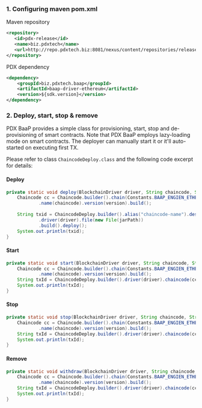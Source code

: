 ### 1. Configuring maven pom.xml

Maven repository

```xml
<repository>
   <id>pdx-release</id>
   <name>biz.pdxtech</name>
   <url>http://repo.pdxtech.biz:8081/nexus/content/repositories/releases</url>
</repository>
```

PDX dependency

```xml
<dependency>
    <groupId>biz.pdxtech.baap</groupId>
    <artifactId>baap-driver-ethereum</artifactId>
    <version>${sdk.version}</version>
</dependency>
```

### 2. Deploy, start, stop & remove

PDX BaaP provides a simple class for provisioning, start, stop and de-provisioning of smart contracts. Note that PDX BaaP employs lazy-loading mode on smart contracts. The deployer can manually start it or it'll auto-started on executing first TX. 

Please refer to class `ChaincodeDeploy.class` and the following code excerpt for details:

#### Deploy

```java
private static void deploy(BlockchainDriver driver, String chaincode, String version, String jarPath) throws Exception {
    Chaincode cc = Chaincode.builder().chain(Constants.BAAP_ENGIEN_ETHEREUM_CHAIN_DEFAULT)
            .name(chaincode).version(version).build();
    
    String txid = ChaincodeDeploy.builder().alias("chaincode-name").desc("chaincode-desc").chaincode(cc)
            .driver(driver).file(new File(jarPath))
            .build().deploy();
    System.out.println(txid);
}
```



#### Start

```java
private static void start(BlockchainDriver driver, String chaincode, String version) throws Exception {
    Chaincode cc = Chaincode.builder().chain(Constants.BAAP_ENGIEN_ETHEREUM_CHAIN_DEFAULT)
            .name(chaincode).version(version).build();
    String txId = ChaincodeDeploy.builder().driver(driver).chaincode(cc).build().start();
    System.out.println(txId);
}
```



#### Stop

```java
private static void stop(BlockchainDriver driver, String chaincode, String version) throws Exception {
    Chaincode cc = Chaincode.builder().chain(Constants.BAAP_ENGIEN_ETHEREUM_CHAIN_DEFAULT)
            .name(chaincode).version(version).build();
    String txId = ChaincodeDeploy.builder().driver(driver).chaincode(cc).build().stop();
    System.out.println(txId);
}
```



#### Remove

```java
private static void withdraw(BlockchainDriver driver, String chaincode, String version) throws Exception {
    Chaincode cc = Chaincode.builder().chain(Constants.BAAP_ENGIEN_ETHEREUM_CHAIN_DEFAULT)
            .name(chaincode).version(version).build();
    String txId = ChaincodeDeploy.builder().driver(driver).chaincode(cc).build().withdraw();
    System.out.println(txId);
}
```
